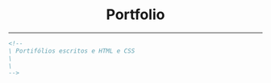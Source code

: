 <h1 align="center">Portfolio</h1>

<hr>

```html
<!--
\ Portifólios escritos e HTML e CSS
\
\
-->
```
